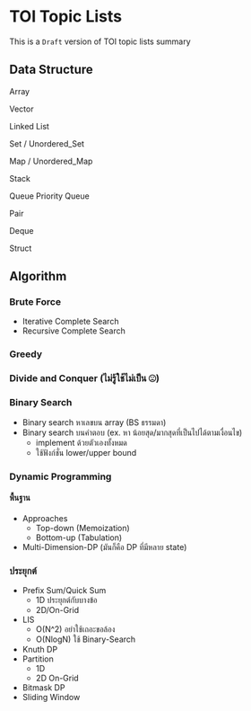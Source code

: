 #  TOI Topic Lists
This is a `Draft` version of TOI topic lists summary
## Data Structure


Array

Vector

Linked List

Set / Unordered_Set

Map / Unordered_Map

Stack

Queue
Priority Queue

Pair

Deque

Struct

## Algorithm

### Brute Force
- Iterative Complete Search
- Recursive Complete Search

### Greedy

### Divide and Conquer (ไม่รู้ใช้ไม่เป็น ☹)

### Binary Search
- Binary search หาเลขบน array (BS ธรรมดา)
- Binary search บนคำตอบ (ex. หา น้อยสุด/มากสุดที่เป็นไปได้ตามเงื่อนไข)
	- implement ด้วยตัวเองทั้งหมด
	- ใช้ฟังก์ชั่น lower/upper bound

### Dynamic Programming
#### พื้นฐาน
-  Approaches  
	- Top-down (Memoization)
	- Bottom-up (Tabulation)
- Multi-Dimension-DP  (มันก็คือ DP ที่มีหลาย state)
### ประยุกต์
- Prefix Sum/Quick Sum
	- 1D ประยุกต์กับบางข้อ
	- 2D/On-Grid
- LIS
	- O(N^2) อย่าใช้เถอะขอล้อง
	- O(NlogN) ใช้ Binary-Search
- Knuth DP
- Partition
	- 1D
	- 2D On-Grid
- Bitmask DP
- Sliding Window
